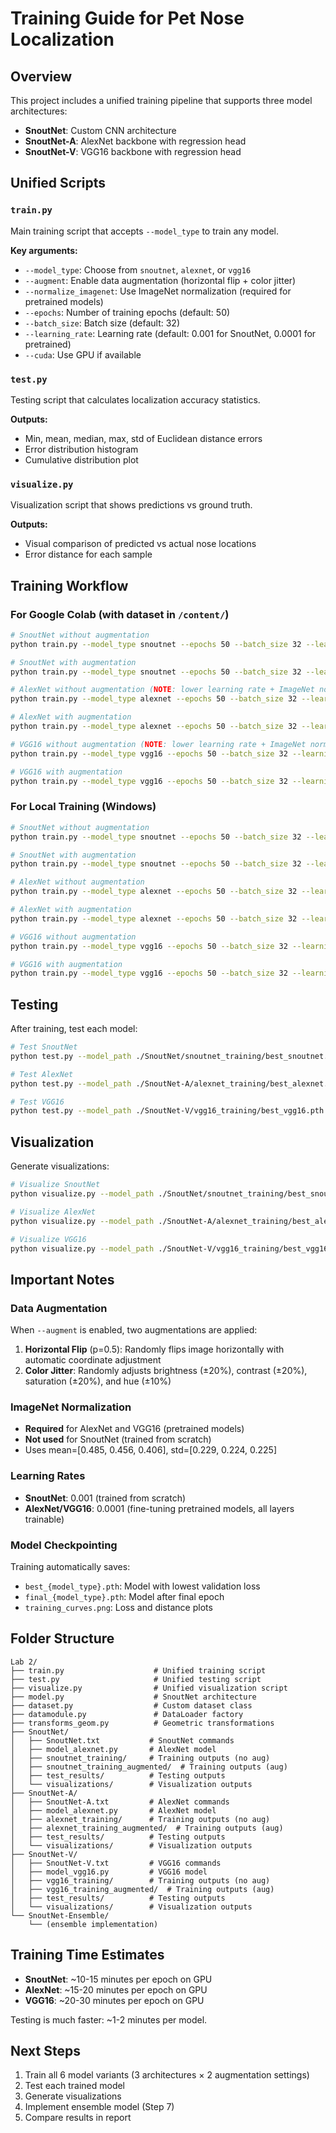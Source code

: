 # Training Guide for Pet Nose Localization

## Overview
This project includes a unified training pipeline that supports three model architectures:
- **SnoutNet**: Custom CNN architecture
- **SnoutNet-A**: AlexNet backbone with regression head
- **SnoutNet-V**: VGG16 backbone with regression head

## Unified Scripts

### `train.py`
Main training script that accepts `--model_type` to train any model.

**Key arguments:**
- `--model_type`: Choose from `snoutnet`, `alexnet`, or `vgg16`
- `--augment`: Enable data augmentation (horizontal flip + color jitter)
- `--normalize_imagenet`: Use ImageNet normalization (required for pretrained models)
- `--epochs`: Number of training epochs (default: 50)
- `--batch_size`: Batch size (default: 32)
- `--learning_rate`: Learning rate (default: 0.001 for SnoutNet, 0.0001 for pretrained)
- `--cuda`: Use GPU if available

### `test.py`
Testing script that calculates localization accuracy statistics.

**Outputs:**
- Min, mean, median, max, std of Euclidean distance errors
- Error distribution histogram
- Cumulative distribution plot

### `visualize.py`
Visualization script that shows predictions vs ground truth.

**Outputs:**
- Visual comparison of predicted vs actual nose locations
- Error distance for each sample

## Training Workflow

### For Google Colab (with dataset in `/content/`)
```bash
# SnoutNet without augmentation
python train.py --model_type snoutnet --epochs 50 --batch_size 32 --learning_rate 0.001 --output_dir ./SnoutNet/snoutnet_training --data_root /content --num_workers 0 --cuda

# SnoutNet with augmentation
python train.py --model_type snoutnet --epochs 50 --batch_size 32 --learning_rate 0.001 --output_dir ./SnoutNet/snoutnet_training_augmented --data_root /content --num_workers 0 --augment --cuda

# AlexNet without augmentation (NOTE: lower learning rate + ImageNet normalization)
python train.py --model_type alexnet --epochs 50 --batch_size 32 --learning_rate 0.0001 --output_dir ./SnoutNet-A/alexnet_training --data_root /content --num_workers 0 --normalize_imagenet --cuda

# AlexNet with augmentation
python train.py --model_type alexnet --epochs 50 --batch_size 32 --learning_rate 0.0001 --output_dir ./SnoutNet-A/alexnet_training_augmented --data_root /content --num_workers 0 --normalize_imagenet --augment --cuda

# VGG16 without augmentation (NOTE: lower learning rate + ImageNet normalization)
python train.py --model_type vgg16 --epochs 50 --batch_size 32 --learning_rate 0.0001 --output_dir ./SnoutNet-V/vgg16_training --data_root /content --num_workers 0 --normalize_imagenet --cuda

# VGG16 with augmentation
python train.py --model_type vgg16 --epochs 50 --batch_size 32 --learning_rate 0.0001 --output_dir ./SnoutNet-V/vgg16_training_augmented --data_root /content --num_workers 0 --normalize_imagenet --augment --cuda
```

### For Local Training (Windows)
```bash
# SnoutNet without augmentation
python train.py --model_type snoutnet --epochs 50 --batch_size 32 --learning_rate 0.001 --output_dir ./SnoutNet/snoutnet_training --cuda

# SnoutNet with augmentation
python train.py --model_type snoutnet --epochs 50 --batch_size 32 --learning_rate 0.001 --output_dir ./SnoutNet/snoutnet_training_augmented --augment --cuda

# AlexNet without augmentation
python train.py --model_type alexnet --epochs 50 --batch_size 32 --learning_rate 0.0001 --output_dir ./SnoutNet-A/alexnet_training --normalize_imagenet --cuda

# AlexNet with augmentation
python train.py --model_type alexnet --epochs 50 --batch_size 32 --learning_rate 0.0001 --output_dir ./SnoutNet-A/alexnet_training_augmented --normalize_imagenet --augment --cuda

# VGG16 without augmentation
python train.py --model_type vgg16 --epochs 50 --batch_size 32 --learning_rate 0.0001 --output_dir ./SnoutNet-V/vgg16_training --normalize_imagenet --cuda

# VGG16 with augmentation
python train.py --model_type vgg16 --epochs 50 --batch_size 32 --learning_rate 0.0001 --output_dir ./SnoutNet-V/vgg16_training_augmented --normalize_imagenet --augment --cuda
```

## Testing

After training, test each model:

```bash
# Test SnoutNet
python test.py --model_path ./SnoutNet/snoutnet_training/best_snoutnet.pth --output_dir ./SnoutNet/test_results --cuda

# Test AlexNet
python test.py --model_path ./SnoutNet-A/alexnet_training/best_alexnet.pth --output_dir ./SnoutNet-A/test_results --normalize_imagenet --cuda

# Test VGG16
python test.py --model_path ./SnoutNet-V/vgg16_training/best_vgg16.pth --output_dir ./SnoutNet-V/test_results --normalize_imagenet --cuda
```

## Visualization

Generate visualizations:

```bash
# Visualize SnoutNet
python visualize.py --model_path ./SnoutNet/snoutnet_training/best_snoutnet.pth --output_dir ./SnoutNet/visualizations --num_samples 8 --cuda

# Visualize AlexNet
python visualize.py --model_path ./SnoutNet-A/alexnet_training/best_alexnet.pth --output_dir ./SnoutNet-A/visualizations --num_samples 8 --normalize_imagenet --cuda

# Visualize VGG16
python visualize.py --model_path ./SnoutNet-V/vgg16_training/best_vgg16.pth --output_dir ./SnoutNet-V/visualizations --num_samples 8 --normalize_imagenet --cuda
```

## Important Notes

### Data Augmentation
When `--augment` is enabled, two augmentations are applied:
1. **Horizontal Flip** (p=0.5): Randomly flips image horizontally with automatic coordinate adjustment
2. **Color Jitter**: Randomly adjusts brightness (±20%), contrast (±20%), saturation (±20%), and hue (±10%)

### ImageNet Normalization
- **Required** for AlexNet and VGG16 (pretrained models)
- **Not used** for SnoutNet (trained from scratch)
- Uses mean=[0.485, 0.456, 0.406], std=[0.229, 0.224, 0.225]

### Learning Rates
- **SnoutNet**: 0.001 (trained from scratch)
- **AlexNet/VGG16**: 0.0001 (fine-tuning pretrained models, all layers trainable)

### Model Checkpointing
Training automatically saves:
- `best_{model_type}.pth`: Model with lowest validation loss
- `final_{model_type}.pth`: Model after final epoch
- `training_curves.png`: Loss and distance plots

## Folder Structure

```
Lab 2/
├── train.py                    # Unified training script
├── test.py                     # Unified testing script
├── visualize.py                # Unified visualization script
├── model.py                    # SnoutNet architecture
├── dataset.py                  # Custom dataset class
├── datamodule.py               # DataLoader factory
├── transforms_geom.py          # Geometric transformations
├── SnoutNet/
│   ├── SnoutNet.txt           # SnoutNet commands
│   ├── model_alexnet.py       # AlexNet model
│   ├── snoutnet_training/     # Training outputs (no aug)
│   ├── snoutnet_training_augmented/  # Training outputs (aug)
│   ├── test_results/          # Testing outputs
│   └── visualizations/        # Visualization outputs
├── SnoutNet-A/
│   ├── SnoutNet-A.txt         # AlexNet commands
│   ├── model_alexnet.py       # AlexNet model
│   ├── alexnet_training/      # Training outputs (no aug)
│   ├── alexnet_training_augmented/  # Training outputs (aug)
│   ├── test_results/          # Testing outputs
│   └── visualizations/        # Visualization outputs
├── SnoutNet-V/
│   ├── SnoutNet-V.txt         # VGG16 commands
│   ├── model_vgg16.py         # VGG16 model
│   ├── vgg16_training/        # Training outputs (no aug)
│   ├── vgg16_training_augmented/  # Training outputs (aug)
│   ├── test_results/          # Testing outputs
│   └── visualizations/        # Visualization outputs
└── SnoutNet-Ensemble/
    └── (ensemble implementation)
```

## Training Time Estimates
- **SnoutNet**: ~10-15 minutes per epoch on GPU
- **AlexNet**: ~15-20 minutes per epoch on GPU
- **VGG16**: ~20-30 minutes per epoch on GPU

Testing is much faster: ~1-2 minutes per model.

## Next Steps
1. Train all 6 model variants (3 architectures × 2 augmentation settings)
2. Test each trained model
3. Generate visualizations
4. Implement ensemble model (Step 7)
5. Compare results in report




